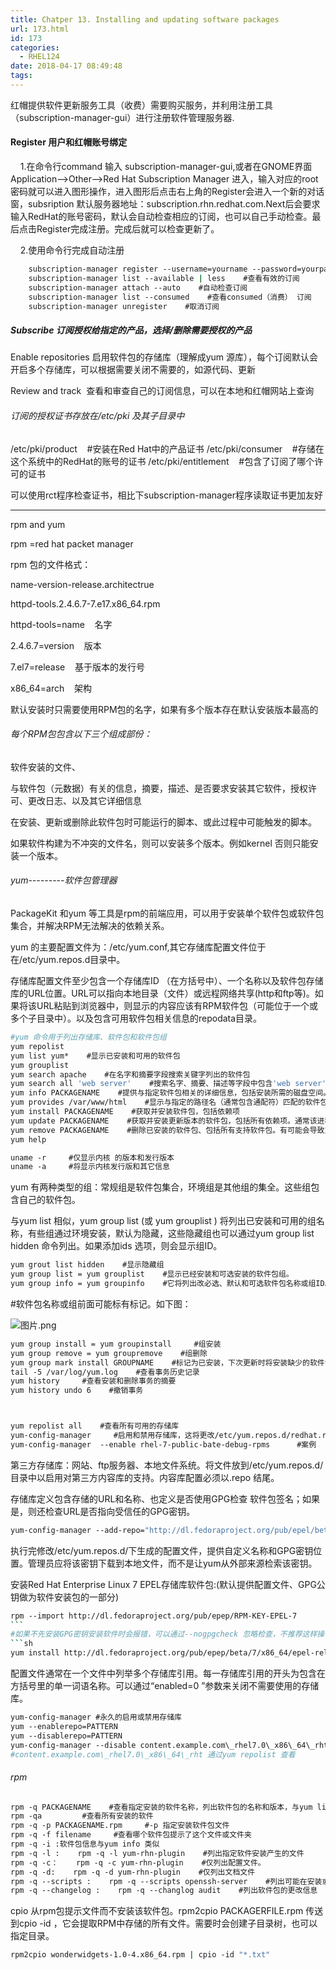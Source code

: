 ```yaml
---
title: Chatper 13. Installing and updating software packages
url: 173.html
id: 173
categories:
  - RHEL124
date: 2018-04-17 08:49:48
tags:
---
```


红帽提供软件更新服务工具（收费）需要购买服务，并利用注册工具（subscription-manager-gui）进行注册软件管理服务器.

#### Register 用户和红帽账号绑定

    1.在命令行command 输入 subscription-manager-gui,或者在GNOME界面Application-->Other-->Red Hat Subscription Manager 进入，输入对应的root 密码就可以进入图形操作，进入图形后点击右上角的Register会进入一个新的对话窗，subsription 默认服务器地址：subscription.rhn.redhat.com.Next后会要求输入RedHat的账号密码，默认会自动检查相应的订阅，也可以自己手动检查。最后点击Register完成注册。完成后就可以检查更新了。

    2.使用命令行完成自动注册
```sh
    subscription-manager register --username=yourname --password=yourpassword  #订阅
    subscription-manager list --available | less    #查看有效的订阅
    subscription-manager attach --auto    #自动检查订阅
    subscription-manager list --consumed    #查看consumed（消费） 订阅
    subscription-manager unregister    #取消订阅
```


##### Subscribe 订阅授权给指定的产品，选择/删除需要授权的产品

Enable repositories 启用软件包的存储库（理解成yum 源库），每个订阅默认会开启多个存储库，可以根据需要关闭不需要的，如源代码、更新

Review and track  查看和审查自己的订阅信息，可以在本地和红帽网站上查询

###### 订阅的授权证书存放在/etc/pki 及其子目录中

/etc/pki/product    #安装在Red Hat中的产品证书
/etc/pki/consumer    #存储在这个系统中的RedHat的账号的证书
/etc/pki/entitlement    #包含了订阅了哪个许可的证书

可以使用rct程序检查证书，相比下subscription-manager程序读取证书更加友好  

* * *

rpm and yum

rpm =red hat packet manager

rpm 包的文件格式：

name-version-release.architectrue

httpd-tools.2.4.6.7-7.e17.x86_64.rpm  

httpd-tools=name    名字

2.4.6.7=version    版本

7.el7=release    基于版本的发行号

x86_64=arch    架构

默认安装时只需要使用RPM包的名字，如果有多个版本存在默认安装版本最高的

###### 每个RPM包包含以下三个组成部份：

软件安装的文件、

与软件包（元数据）有关的信息，摘要，描述、是否要求安装其它软件，授权许可、更改日志、以及其它详细信息

在安装、更新或删除此软件包时可能运行的脚本、或此过程中可能触发的脚本。  

如果软件构建为不冲突的文件名，则可以安装多个版本。例如kernel 否则只能安装一个版本。

###### yum---------软件包管理器

PackageKit 和yum 等工具是rpm的前端应用，可以用于安装单个软件包或软件包集合，并解决RPM无法解决的依赖关系。

yum 的主要配置文件为：/etc/yum.conf,其它存储库配置文件位于在/etc/yum.repos.d目录中。  

存储库配置文件至少包含一个存储库ID （在方括号中）、一个名称以及软件包存储库的URL位置。URL可以指向本地目录（文件）或远程网络共享(http和ftp等)。如果将该URL粘贴到浏览器中，则显示的内容应该有RPM软件包（可能位于一个或多个子目录中）。以及包含可用软件包相关信息的repodata目录。  
```sh
#yum 命令用于列出存储库、软件包和软件包组
yum repolist 
yum list yum*    #显示已安装和可用的软件包
yum grouplist
yum search apache    #在名字和摘要字段搜索关键字列出的软件包
yum search all 'web server'    #搜索名字、摘要、描述等字段中包含'web server'的软件包
yum info PACKAGENAME    #提供与指定软件包相关的详细信息，包括安装所需的磁盘空间。
yum provides /var/www/html    #显示与指定的路径名（通常包含通配符）匹配的软件包
yum install PACKAGENAME    #获取并安装软件包，包括依赖项
yum update PACKAGENAME    #获取并安装更新版本的软件包，包括所有依赖项。通常该进程尝试适当保留配置文件，但是在某些情况下，如果打包商认为旧文件在更新后将无法使用，则可能对其进行重命名，如果未指定软件包名称，它将安装所有相关更新
yum remove PACKAGENAME    #删除已安装的软件包、包括所有支持软件包。有可能会导致意外删除软件包，因此删除前要仔细检查要删除的软件包列表。
yum help

uname -r     #仅显示内核 的版本和发行版本
uname -a     #将显示内核发行版和其它信息
```


yum 有两种类型的组：常规组是软件包集合，环境组是其他组的集全。这些组包含自己的软件包。

与yum list 相似，yum group list (或 yum grouplist ) 将列出已安装和可用的组名称，有些组通过环境安装，默认为隐藏，这些隐藏组也可以通过yum group list hidden 命令列出。如果添加ids 选项，则会显示组ID。  
```sh
yum grout list hidden    #显示隐藏组
yum group list = yum grouplist    #显示已经安装和可选安装的软件包组。
yum group info = yum groupinfo    #它将列出改必选、默认和可选软件包名称或组ID。
```


#软件包名称或组前面可能标有标记。如下图：  

![图片.png](1523863565421240.png)
```sh
yum group install = yum groupinstall     #组安装
yum group remove = yum groupremove    #组删除
yum group mark install GROUPNAME    #标记为已安装，下次更新时将安装缺少的软件包和其依赖项。RHEL7 以后增加的命令
tail -5 /var/log/yum.log    #查看事务历史记录
yum history     #查看安装和删除事务的摘要
yum history undo 6    #撤销事务



yum repolist all    #查看所有可用的存储库
yum-config-manager     #启用和禁用存储库，这将更改/etc/yum.repos.d/redhat.repo 文件中的enabled 参数
yum-config-manager  --enable rhel-7-public-bate-debug-rpms      #案例
```
第三方存储库：网站、ftp服务器、本地文件系统。将文件放到/etc/yum.repos.d/ 目录中以启用对第三方内容库的支持。内容库配置必须以.repo 结尾。

存储库定义包含存储的URL和名称、也定义是否使用GPG检查 软件包签名；如果是，则还检查URL是否指向受信任的GPG密钥。
```sh
yum-config-manager --add-repo="http://dl.fedoraproject.org/pub/epel/beta/7/x86_64/"    #增加epel的源，
```
执行完修改/etc/yum.repos.d/下生成的配置文件，提供自定义名称和GPG密钥位置。管理员应将该密钥下载到本地文件，而不是让yum从外部来源检索该密钥。

安装Red Hat Enterprise Linux 7 EPEL存储库软件包:(默认提供配置文件、GPG公钥做为软件安装包的一部分)
```sh
rpm --import http://dl.fedoraproject.org/pub/epep/RPM-KEY-EPEL-7   
``` 
#如果不先安装GPG密钥安装软件时会报错，可以通过--nogpgcheck 忽略检查，不推荐这样操作。
```sh
yum install http://dl.fedoraproject.org/pub/epep/beta/7/x86_64/epel-release-7-0.1.noarch.rpm
```
配置文件通常在一个文件中列举多个存储库引用。每一存储库引用的开头为包含在方括号里的单一词语名称。可以通过“enabled=0 ”参数来关闭不需要使用的存储库。
```sh
yum-config-manager #永久的启用或禁用存储库
yum --enablerepo=PATTERN 
yum --disablerepo=PATTERN 
yum-config-manager --disable content.example.com\_rhel7.0\_x86\_64\_rht    
#content.example.com\_rhel7.0\_x86\_64\_rht 通过yum repolist 查看
```
###### rpm  
```sh
rpm -q PACKAGENAME    #查看指定安装的软件名称，列出软件包的名称和版本，与yum list 类似
rpm -qa         #查看所有安装的软件
rpm -q -p PACKAGENAME.rpm     #-p 指定安装软件包文件
rpm -q -f filename     #查看哪个软件包提示了这个文件或文件夹
rpm -q -i :软件包信息与yum info 类似
rpm -q -l :    rpm -q -l yum-rhn-plugin    #列出指定软件安装产生的文件
rpm -q -c：    rpm -q -c yum-rhn-plugin    #仅列出配置文件。
rpm -q -d:    rpm -q -d yum-rhn-plugin    #仅列出文档文件
rpm -q --scripts :    rpm -q --scripts openssh-server    #列出可能在安装或删除软件之前或之后运行的shell脚本
rpm -q --changelog :    rpm -q --changlog audit    #列出软件包的更改信息
```
cpio 从rpm包提示文件而不安装该软件包。rpm2cpio PACKAGERFILE.rpm 传送到cpio -id ，它会提取RPM中存储的所有文件。需要时会创建子目录树，也可以指定目录。
```sh
rpm2cpio wonderwidgets-1.0-4.x86_64.rpm | cpio -id "*.txt"
```
